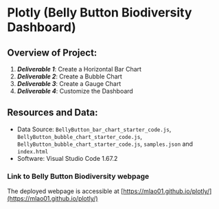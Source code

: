 # Plotly (Belly Button Biodiversity Dashboard)

## Overview of Project:
1. ***Deliverable 1***: Create a Horizontal Bar Chart
2. ***Deliverable 2***: Create a Bubble Chart
3. ***Deliverable 3***: Create a Gauge Chart
4. ***Deliverable 4***: Customize the Dashboard

## Resources and Data:
* Data Source: `BellyButton_bar_chart_starter_code.js`, `BellyButton_bubble_chart_starter_code.js`, `BellyButton_bubble_chart_starter_code.js`, `samples.json` and `index.html`
* Software: Visual Studio Code 1.67.2

### Link to Belly Button Biodiversity webpage
The deployed webpage is accessible at [https://mlao01.github.io/plotly/](https://mlao01.github.io/plotly/)
